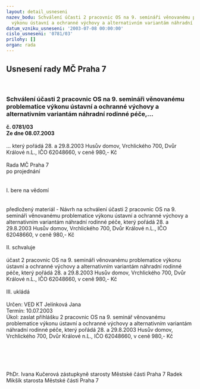 ```yaml
---
layout: detail_usneseni
nazev_bodu: Schválení účasti 2 pracovnic OS na 9. semináři věnovanému problematice
  výkonu ústavní a ochranné výchovy a alternativním variantám náhradní rodinné péče,...
datum_vzniku_usneseni: '2003-07-08 00:00:00'
cislo_usneseni: '0781/03'
prilohy: []
organ: rada
---
```

<div id="ucUsn_pList" class="usn">
	<span><h2>Usnesení rady MČ Praha 7 </h2>
<br></span><div class="standBody">
<span><h3>Schválení účasti 2 pracovnic OS na 9. semináři věnovanému problematice výkonu ústavní a ochranné výchovy a alternativním variantám náhradní rodinné péče,...</h3></span><div class="center">
		<strong>č. 0781/03</strong><br>
	</div>
<div class="center">
		<strong>Ze dne 08.07.2003</strong><br><br>
	</div>... který pořádá 28. a 29.8.2003 Husův domov, Vrchlického 700, Dvůr Králové n.L., IČO 62048660, v ceně 980,- Kč<br><br>Rada MČ Praha 7<br>po projednání<br><br><br>I.	bere na vědomí<br><br> <br>předložený materiál - Návrh na schválení účasti 2 pracovnic OS na 9. semináři věnovanému problematice výkonu ústavní a ochranné výchovy a alternativním variantám náhradní rodinné péče, který pořádá 28. a 29.8.2003 Husův domov, Vrchlického 700, Dvůr Králové n.L., IČO 62048660, v ceně 980,- Kč<br><br>II.	schvaluje <br><br>účast 2 pracovnic OS na 9. semináři věnovanému problematice výkonu ústavní a ochranné výchovy a alternativním variantám náhradní rodinné péče, který pořádá 28. a 29.8.2003 Husův domov, Vrchlického 700, Dvůr Králové n.L., IČO 62048660, v ceně 980,- Kč		<br><br>III.	ukládá <br><br>Určen:	VED KT Jelínková Jana<br>Termín: 10.07.2003<br>Úkol:	zaslat přihlášku 2 pracovnic OS na 9. seminář věnovanému problematice výkonu ústavní a ochranné výchovy a alternativním variantám náhradní rodinné péče, který pořádá 28. a 29.8.2003 Husův domov, Vrchlického 700, Dvůr Králové n.L., IČO 62048660, v ceně 980,- Kč<br> <br><br><br> <br>	<br>PhDr. Ivana Kučerová zástupkyně starosty Městské části Praha 7	 Radek Mikšík starosta Městské části Praha 7<br>	<br><br>
</div>
</div>